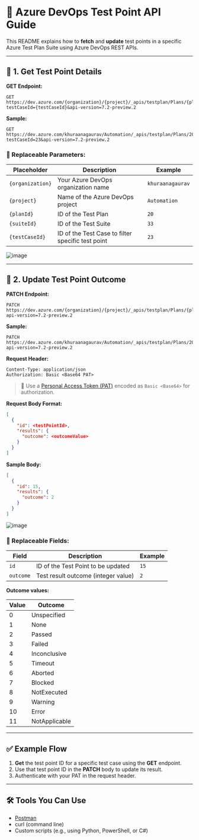 
# 📘 Azure DevOps Test Point API Guide

This README explains how to **fetch** and **update** test points in a specific Azure Test Plan Suite using Azure DevOps REST APIs.

---

## 🔹 1. Get Test Point Details

**GET Endpoint:**

```
GET https://dev.azure.com/{organization}/{project}/_apis/testplan/Plans/{planId}/Suites/{suiteId}/TestPoint?testCaseId={testCaseId}&api-version=7.2-preview.2
```

**Sample:**

```
GET https://dev.azure.com/khuraanagaurav/Automation/_apis/testplan/Plans/20/Suites/33/TestPoint?testCaseId=23&api-version=7.2-preview.2
```

### 🔄 Replaceable Parameters:
| Placeholder        | Description                                      | Example             |
|--------------------|--------------------------------------------------|---------------------|
| `{organization}`   | Your Azure DevOps organization name              | `khuraanagaurav`    |
| `{project}`        | Name of the Azure DevOps project                 | `Automation`        |
| `{planId}`         | ID of the Test Plan                              | `20`                |
| `{suiteId}`        | ID of the Test Suite                             | `33`                |
| `{testCaseId}`     | ID of the Test Case to filter specific test point| `23`                |

![image](https://github.com/user-attachments/assets/6689119f-2980-4167-9277-8d7f8559400b)


---

## 🔹 2. Update Test Point Outcome

**PATCH Endpoint:**

```
PATCH https://dev.azure.com/{organization}/{project}/_apis/testplan/Plans/{planId}/Suites/{suiteId}/TestPoint?api-version=7.2-preview.2
```

**Sample:**

```
PATCH https://dev.azure.com/khuraanagaurav/Automation/_apis/testplan/Plans/20/Suites/33/TestPoint?api-version=7.2-preview.2
```

**Request Header:**

```
Content-Type: application/json
Authorization: Basic <Base64 PAT>
```

> 🔐 Use a [Personal Access Token (PAT)](https://learn.microsoft.com/en-us/azure/devops/organizations/accounts/use-personal-access-tokens-to-authenticate) encoded as `Basic <Base64>` for authorization.

**Request Body Format:**

```json
[
  {
    "id": <testPointId>,
    "results": {
      "outcome": <outcomeValue>
    }
  }
]
```

**Sample Body:**

```json
[
  {
    "id": 15,
    "results": {
      "outcome": 2
    }
  }
]
```
![image](https://github.com/user-attachments/assets/3816195e-a7a9-4673-982d-cc6b018d8715)


### 🔄 Replaceable Fields:

| Field          | Description                                      | Example |
|----------------|--------------------------------------------------|---------|
| `id`           | ID of the Test Point to be updated               | `15`    |
| `outcome`      | Test result outcome (integer value)              | `2`     |

**Outcome values:**

| Value | Outcome        |
|-------|----------------|
| 0     | Unspecified    |
| 1     | None           |
| 2     | Passed         |
| 3     | Failed         |
| 4     | Inconclusive   |
| 5     | Timeout        |
| 6     | Aborted        |
| 7     | Blocked        |
| 8     | NotExecuted    |
| 9     | Warning        |
| 10    | Error          |
| 11    | NotApplicable  |

---

## ✅ Example Flow

1. **Get** the test point ID for a specific test case using the **GET** endpoint.
2. Use that test point ID in the **PATCH** body to update its result.
3. Authenticate with your PAT in the request header.

---

## 🛠 Tools You Can Use

- [Postman](https://www.postman.com/)
- curl (command line)
- Custom scripts (e.g., using Python, PowerShell, or C#)
